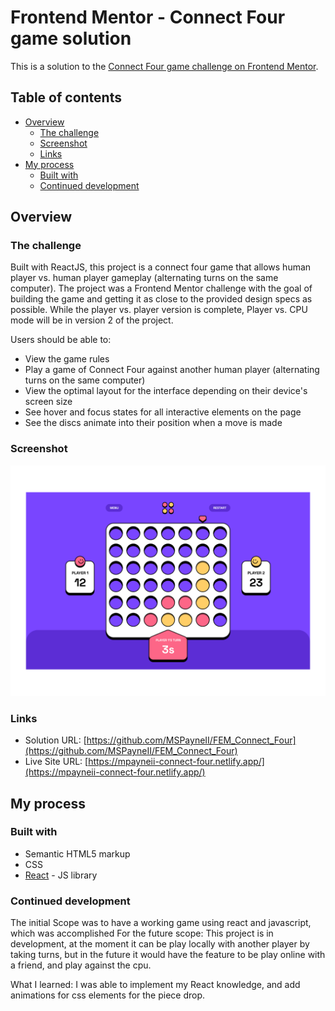 # Frontend Mentor - Connect Four game solution

This is a solution to the [Connect Four game challenge on Frontend Mentor](https://www.frontendmentor.io/challenges/connect-four-game-6G8QVH923s).

## Table of contents

- [Overview](#overview)
  - [The challenge](#the-challenge)
  - [Screenshot](#screenshot)
  - [Links](#links)
- [My process](#my-process)
  - [Built with](#built-with)
  - [Continued development](#continued-development)

## Overview

### The challenge

Built with ReactJS, this project is a connect four game that allows human player vs. human player gameplay (alternating turns on the same computer). The project was a Frontend Mentor challenge with the goal of building the game and getting it as close to the provided design specs as possible. While the player vs. player version is complete, Player vs. CPU mode will be in version 2 of the project.

Users should be able to:

- View the game rules
- Play a game of Connect Four against another human player (alternating turns on the same computer)
- View the optimal layout for the interface depending on their device's screen size
- See hover and focus states for all interactive elements on the page
- See the discs animate into their position when a move is made

### Screenshot

![](/connect_four_thumb.png)

### Links

- Solution URL: [https://github.com/MSPayneII/FEM_Connect_Four](https://github.com/MSPayneII/FEM_Connect_Four)
- Live Site URL: [https://mpayneii-connect-four.netlify.app/](https://mpayneii-connect-four.netlify.app/)

## My process

### Built with

- Semantic HTML5 markup
- CSS
- [React](https://reactjs.org/) - JS library

### Continued development
The initial Scope was to have a working game using react and javascript, which was accomplished
For the future scope:
This project is in development, at the moment it can be play locally with another player by taking turns, 
but in the future it would have the feature to be play online with a friend, and play against the cpu.

What I learned:
I was able to implement my React knowledge, and add animations for css elements for the piece drop.

